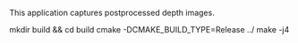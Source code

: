 This application captures postprocessed depth images.

mkdir build && cd build
cmake -DCMAKE_BUILD_TYPE=Release ../
make -j4

